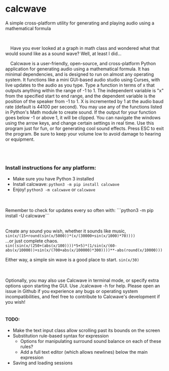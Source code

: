 # calcwave
A simple cross-platform utility for generating and playing audio using a mathematical formula
<br>


<br/>


&nbsp;&nbsp;&nbsp;&nbsp;Have you ever looked at a graph in math class and wondered what that would sound like as a sound wave? Well, at least I did... 

&nbsp;&nbsp;&nbsp;&nbsp;Calcwave is a user-friendly, open-source, and cross-platform Python application for generating audio using a mathematical formula. It has minimal dependencies, and is designed to run on almost any operating system. It functions like a mini GUI-based audio studio using Curses, with live updates to the audio as you type. Type a function in terms of x that outputs anything within the range of -1 to 1. The independent variable is "x" from the specified start to end range, and the dependent variable is the position of the speaker from -1 to 1. X is incremented by 1 at the audio baud rate (default is 44100 per second). You may use any of the functions listed in Python's Math module to create sound. If the output for your function goes below -1 or above 1, it will be clipped. You can navigate the windows using the arrow keys, and change certain settings in real time. Use this program just for fun, or for generating cool sound effects. Press ESC to exit the program. Be sure to keep your volume low to avoid damage to hearing or equipment.

<br>


<br/>


### Install instructions for any platform:
* Make sure you have Python 3 installed
* Install calcwave: ```python3 -m pip install calcwave```
* Enjoy! ```python3 -m calcwave``` or ```calcwave```

<br>

<br/>
Remember to check for updates every so often with:
```python3 -m pip install -U calcwave```

<br>

<br/>

Create any sound you wish, whether it sounds like music,  
```sin(x/(15+round(sin(x/5000))*(x/(30000+sin(x/1000)*70))))```  
...or just complete chaos.  
```sin((sin(x/(250+(abs(x/100))))*5+5)*(1/sin(x/(60-abs(x/10000))+sin(x/(700+abs(x/100000)*300))))**-abs(round(x/10000)))```
 

Either way, a simple sin wave is a good place to start.
```sin(x/30)```

<br>

<br/>
Optionally, you may also use Calcwave in terminal mode, or specify extra options upon starting the GUI. Use ./calcwave -h for help. Please open an issue in Github if you experience any bugs or operating system incompatibilities, and feel free to contribute to Calcwave's development if you wish!

<br>

<br/>  

#### TODO:  
* Make the text input class allow scrolling past its bounds on the screen
* Substitution rule-based syntax for expression
    * Options for manipulating surround sound balance on each of these rules?
    * Add a full text editor (which allows newlines) below the main expression
* Saving and loading sessions
